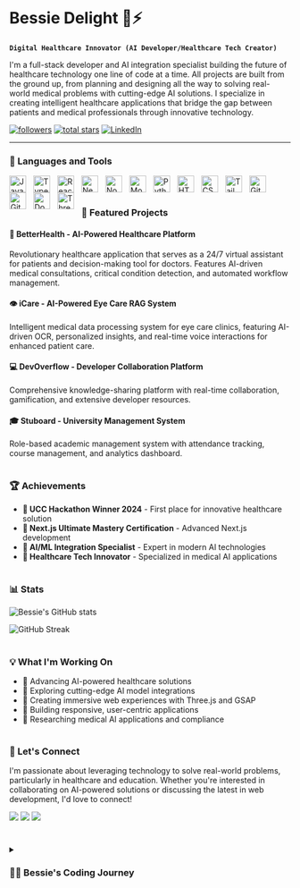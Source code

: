 # Bessie Delight 🚀⚡

**`Digital Healthcare Innovator (AI Developer/Healthcare Tech Creator)`**

I'm a full-stack developer and AI integration specialist building the future of healthcare technology one line of code at a time. All projects are built from the ground up, from planning and designing all the way to solving real-world medical problems with cutting-edge AI solutions. I specialize in creating intelligent healthcare applications that bridge the gap between patients and medical professionals through innovative technology.

   <p align="left">
      <a href="https://github.com/bessie-delight?tab=followers">
         <img alt="followers" title="Follow me on Github" src="https://custom-icon-badges.demolab.com/github/followers/bessie-delight?color=236ad3&labelColor=1155ba&style=for-the-badge&logo=person-add&label=Follow&logoColor=white"/></a>
      <a href="https://github.com/bessie-delight?tab=repositories&sort=stargazers">
         <img alt="total stars" title="Total stars on GitHub" src="https://custom-icon-badges.demolab.com/github/stars/bessie-delight?color=55960c&style=for-the-badge&labelColor=488207&logo=star"/></a>
      <a href="https://linkedin.com/in/bessie-delight">
         <img alt="LinkedIn" title="Connect with me on LinkedIn" src="https://custom-icon-badges.demolab.com/badge/LinkedIn-0077B5?style=for-the-badge&logo=linkedin&logoColor=white"/></a>
   </p>

---

### 🧰 Languages and Tools

<img align="left" alt="JavaScript" width="30px" style="padding-right:10px;" src="https://cdn.jsdelivr.net/gh/devicons/devicon/icons/javascript/javascript-plain.svg" />
<img align="left" alt="TypeScript" width="30px" style="padding-right:10px;" src="https://cdn.jsdelivr.net/gh/devicons/devicon/icons/typescript/typescript-plain.svg" />
<img align="left" alt="React" width="30px" style="padding-right:10px;" src="https://cdn.jsdelivr.net/gh/devicons/devicon/icons/react/react-original.svg" />
<img align="left" alt="Next.js" width="30px" style="padding-right:10px;" src="https://cdn.jsdelivr.net/gh/devicons/devicon/icons/nextjs/nextjs-original.svg" />
<img align="left" alt="NodeJS" width="30px" style="padding-right:10px;" src="https://cdn.jsdelivr.net/gh/devicons/devicon/icons/nodejs/nodejs-original.svg" />
<img align="left" alt="MongoDB" width="30px" style="padding-right:10px;" src="https://cdn.jsdelivr.net/gh/devicons/devicon/icons/mongodb/mongodb-original.svg" />
<img align="left" alt="Python" width="30px" style="padding-right:10px;" src="https://cdn.jsdelivr.net/gh/devicons/devicon/icons/python/python-plain.svg" />
<img align="left" alt="HTML" width="30px" style="padding-right:10px;" src="https://cdn.jsdelivr.net/gh/devicons/devicon/icons/html5/html5-plain.svg" />
<img align="left" alt="CSS" width="30px" style="padding-right:10px;" src="https://cdn.jsdelivr.net/gh/devicons/devicon/icons/css3/css3-plain.svg" />
<img align="left" alt="Tailwind CSS" width="30px" style="padding-right:10px;" src="https://cdn.jsdelivr.net/gh/devicons/devicon/icons/tailwindcss/tailwindcss-plain.svg" />
<img align="left" alt="Git" width="30px" style="padding-right:10px;" src="https://cdn.jsdelivr.net/gh/devicons/devicon/icons/git/git-original.svg" />
<img align="left" alt="GitHub" width="30px" style="padding-right:10px;" src="https://cdn.jsdelivr.net/gh/devicons/devicon/icons/github/github-original.svg" />
<img align="left" alt="Docker" width="30px" style="padding-right:10px;" src="https://cdn.jsdelivr.net/gh/devicons/devicon/icons/docker/docker-original.svg" />
<img align="left" alt="Three.js" width="30px" style="padding-right:10px;" src="https://cdn.jsdelivr.net/gh/devicons/devicon/icons/threejs/threejs-original.svg" />
<br />

#

### 🏥 Featured Projects

#### 🔬 BetterHealth - AI-Powered Healthcare Platform
Revolutionary healthcare application that serves as a 24/7 virtual assistant for patients and decision-making tool for doctors. Features AI-driven medical consultations, critical condition detection, and automated workflow management.

#### 👁️ iCare - AI-Powered Eye Care RAG System
Intelligent medical data processing system for eye care clinics, featuring AI-driven OCR, personalized insights, and real-time voice interactions for enhanced patient care.

#### 💻 DevOverflow - Developer Collaboration Platform
Comprehensive knowledge-sharing platform with real-time collaboration, gamification, and extensive developer resources.

#### 🎓 Stuboard - University Management System
Role-based academic management system with attendance tracking, course management, and analytics dashboard.

#

### 🏆 Achievements

- **🥇 UCC Hackathon Winner 2024** - First place for innovative healthcare solution
- **📜 Next.js Ultimate Mastery Certification** - Advanced Next.js development
- **🎯 AI/ML Integration Specialist** - Expert in modern AI technologies
- **🚀 Healthcare Tech Innovator** - Specialized in medical AI applications

#

### 📊 Stats

![Bessie's GitHub stats](https://github-readme-stats.vercel.app/api?username=bessie-delight&show_icons=true&theme=radical)

![GitHub Streak](https://streak-stats.demolab.com?user=bessie-delight&theme=radical&border_radius=4.5)

#

### 💡 What I'm Working On

- 🏥 Advancing AI-powered healthcare solutions
- 🤖 Exploring cutting-edge AI model integrations
- 🎨 Creating immersive web experiences with Three.js and GSAP
- 📱 Building responsive, user-centric applications
- 🔬 Researching medical AI applications and compliance

#

### 🌟 Let's Connect

I'm passionate about leveraging technology to solve real-world problems, particularly in healthcare and education. Whether you're interested in collaborating on AI-powered solutions or discussing the latest in web development, I'd love to connect!

[<img src="https://custom-icon-badges.demolab.com/badge/-Portfolio-blue?style=for-the-badge&logo=globe&logoColor=white"/>](https://your-portfolio-url.com)
[<img src="https://custom-icon-badges.demolab.com/badge/-LinkedIn-0077B5?style=for-the-badge&logo=linkedin&logoColor=white"/>](https://linkedin.com/in/bessie-delight)
[<img src="https://custom-icon-badges.demolab.com/badge/-Email-D14836?style=for-the-badge&logo=mail&logoColor=white"/>](mailto:bessiedelight@gmail.com)

#

<details>
 <summary><h3>👨‍💻 Bessie's Coding Journey</h3></summary>
   My coding journey began with a passion for solving real-world problems through technology. As a Computer Science student at the University of Cape Coast, I discovered my calling in healthcare technology when I realized how AI could revolutionize patient care and medical efficiency. This led me to specialize in AI integration, particularly in healthcare applications.

   From building my first React application to winning the UCC Hackathon 2024 with an innovative healthcare solution, I've consistently pushed the boundaries of what's possible with modern web technologies. My expertise spans from frontend frameworks like React and Next.js to backend systems with Node.js, and advanced AI integrations using LangChain and various ML models.

   What drives me is the opportunity to create technology that makes a real difference in people's lives - whether it's helping patients get better care through AI-powered health assistants or enabling doctors to work more efficiently with intelligent automation tools. Every project I build is designed with the end user in mind, focusing on solving genuine problems rather than just showcasing technical skills.

   As I continue my journey, I'm excited about the future of healthcare technology and my role in building solutions that bridge the gap between cutting-edge AI and practical medical applications. The goal isn't just to write code - it's to create technology that saves lives and improves healthcare outcomes for everyone.
</details>

